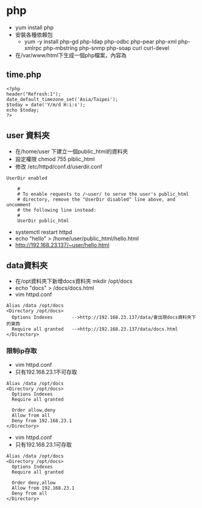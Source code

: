 # php
* yum install php
* 安裝各種依賴包
    * yum -y install php-gd php-ldap php-odbc php-pear php-xml php-xmlrpc php-mbstring php-snmp php-soap curl curl-devel
* 在/var/www/html下生成一個php檔案，內容為 <?php  phpinfo(); ?>
## time.php
```
<?php
header("Refresh:1");
date_default_timezone_set('Asia/Taipei');
$today = date('Y/m/d H:i:s');
echo $today;
?>
```
## user 資料夾
* 在/home/user 下建立一個public_html的資料夾
* 設定權限 chmod 755 piblic_html
* 修改 /etc/httpd/conf.d/userdir.conf
```
UserDir enabled
 
    #
    # To enable requests to /~user/ to serve the user's public_html
    # directory, remove the "UserDir disabled" line above, and uncomment
    # the following line instead:
    #
    UserDir public_html
```
* systemctl restart httpd
* echo "hello" > /home/user/public_html/hello.html
* http://192.168.23.137/~user/hello.html
## data資料夾
* 在/opt資料夾下新增docs資料夾 mkdir /opt/docs
* echo "docs" > /docs/docs.html
* vim httpd.conf
```
Alias /data /opt/docs
<Directory /opt/docs>
  Options Indexes       -->http://192.168.23.137/data/會出現docs資料夾下的東西
  Require all granted   -->http://192.168.23.137/data/docs.html
</Directory>
```
### 限制ip存取
* vim httpd.conf
* 只有192.168.23.1不可存取
```
Alias /data /opt/docs
<Directory /opt/docs>
  Options Indexes
  Require all granted

  Order allow,deny
  Allow from all
  Deny from 192.168.23.1
</Directory>
```
* vim httpd.conf
* 只有192.168.23.1可存取
```
Alias /data /opt/docs
<Directory /opt/docs>
  Options Indexes
  Require all granted

  Order deny,allow
  Allow from 192.168.23.1
  Deny from all
</Directory>
```
